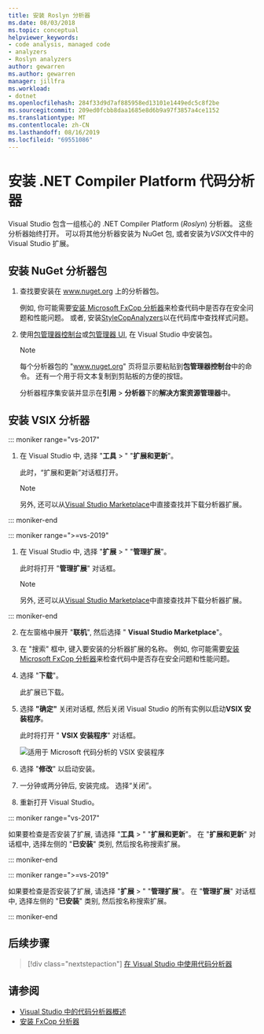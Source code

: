 ```yaml
---
title: 安装 Roslyn 分析器
ms.date: 08/03/2018
ms.topic: conceptual
helpviewer_keywords:
- code analysis, managed code
- analyzers
- Roslyn analyzers
author: gewarren
ms.author: gewarren
manager: jillfra
ms.workload:
- dotnet
ms.openlocfilehash: 284f33d9d7af885958ed13101e1449edc5c8f2be
ms.sourcegitcommit: 209ed0fcbb8daa1685e8d6b9a97f3857a4ce1152
ms.translationtype: MT
ms.contentlocale: zh-CN
ms.lasthandoff: 08/16/2019
ms.locfileid: "69551086"
---
```

# <a name="install-net-compiler-platform-code-analyzers"></a>安装 .NET Compiler Platform 代码分析器

Visual Studio 包含一组核心的 .NET Compiler Platform (*Roslyn*) 分析器。 这些分析器始终打开。 可以将其他分析器安装为 NuGet 包, 或者安装为*VSIX*文件中的 Visual Studio 扩展。

## <a name="to-install-nuget-analyzer-packages"></a>安装 NuGet 分析器包

1. 查找要安装在 www.nuget.org 上的分析器包。

   例如, 你可能需要[安装 Microsoft FxCop 分析器](install-fxcop-analyzers.md#to-install-fxcop-analyzers-as-a-nuget-package)来检查代码中是否存在安全问题和性能问题。 或者, 安装[StyleCopAnalyzers](https://www.nuget.org/packages/stylecop.analyzers/)以在代码库中查找样式问题。

2. 使用[包管理器控制台](/nuget/quickstart/install-and-use-a-package-in-visual-studio#package-manager-console)或[包管理器 UI](/nuget/quickstart/install-and-use-a-package-in-visual-studio#package-manager-console), 在 Visual Studio 中安装包。

   > [!NOTE]
   > 每个分析器包的 "www.nuget.org" 页将显示要粘贴到**包管理器控制台**中的命令。 还有一个用于将文本复制到剪贴板的方便的按钮。

   分析器程序集安装并显示在**引用** > **分析器**下的**解决方案资源管理器**中。

## <a name="to-install-vsix-analyzers"></a>安装 VSIX 分析器

::: moniker range="vs-2017"

1. 在 Visual Studio 中, 选择 "**工具** > " "**扩展和更新**"。

   此时，“扩展和更新”对话框打开。

   > [!NOTE]
   > 另外, 还可以从[Visual Studio Marketplace](https://marketplace.visualstudio.com)中直接查找并下载分析器扩展。

::: moniker-end

::: moniker range=">=vs-2019"

1. 在 Visual Studio 中, 选择 "**扩展** > " "**管理扩展**"。

   此时将打开 "**管理扩展**" 对话框。

   > [!NOTE]
   > 另外, 还可以从[Visual Studio Marketplace](https://marketplace.visualstudio.com)中直接查找并下载分析器扩展。

::: moniker-end

2. 在左窗格中展开 "**联机**", 然后选择 " **Visual Studio Marketplace**"。

3. 在 "搜索" 框中, 键入要安装的分析器扩展的名称。 例如, 你可能需要[安装 Microsoft FxCop 分析器](install-fxcop-analyzers.md#to-install-fxcop-analyzers-as-a-vsix)来检查代码中是否存在安全问题和性能问题。

4. 选择 "**下载**"。

   此扩展已下载。

5. 选择 **"确定"** 关闭对话框, 然后关闭 Visual Studio 的所有实例以启动**VSIX 安装程序**。

   此时将打开 " **VSIX 安装程序**" 对话框。

   ![适用于 Microsoft 代码分析的 VSIX 安装程序](media/vsix-installer-code-analysis.png)

6. 选择 "**修改**" 以启动安装。

7. 一分钟或两分钟后, 安装完成。 选择“关闭”。

8. 重新打开 Visual Studio。

::: moniker range="vs-2017"

如果要检查是否安装了扩展, 请选择 "**工具** > " "**扩展和更新**"。 在 "**扩展和更新**" 对话框中, 选择左侧的 "**已安装**" 类别, 然后按名称搜索扩展。

::: moniker-end

::: moniker range=">=vs-2019"

如果要检查是否安装了扩展, 请选择 "**扩展** > " "**管理扩展**"。 在 "**管理扩展**" 对话框中, 选择左侧的 "**已安装**" 类别, 然后按名称搜索扩展。

::: moniker-end

## <a name="next-steps"></a>后续步骤

> [!div class="nextstepaction"]
> [在 Visual Studio 中使用代码分析器](../code-quality/use-roslyn-analyzers.md)

## <a name="see-also"></a>请参阅

- [Visual Studio 中的代码分析器概述](../code-quality/roslyn-analyzers-overview.md)
- [安装 FxCop 分析器](../code-quality/install-fxcop-analyzers.md)